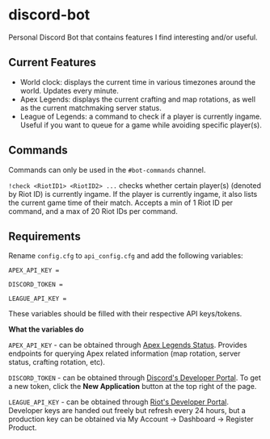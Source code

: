 # discord-bot
Personal Discord Bot that contains features I find interesting and/or useful.

## Current Features

* World clock: displays the current time in various timezones around the world. Updates every minute.
* Apex Legends: displays the current crafting and map rotations, as well as the current matchmaking server status.
* League of Legends: a command to check if a player is currently ingame. Useful if you want to queue for a game
while avoiding specific player(s).

## Commands
Commands can only be used in the `#bot-commands` channel.

`!check <RiotID1> <RiotID2> ...` checks whether certain player(s) (denoted by Riot ID) is currently ingame.
If the player is currently ingame, it also lists the current game time of their match. Accepts a min of 1 Riot ID
per command, and a max of 20 Riot IDs per command.

## Requirements

Rename `config.cfg` to `api_config.cfg` and add the following variables:

```
APEX_API_KEY =

DISCORD_TOKEN =

LEAGUE_API_KEY =
```

These variables should be filled with their respective API keys/tokens.

**What the variables do**

`APEX_API_KEY` - can be obtained through [Apex Legends Status](https://portal.apexlegendsapi.com/).
Provides endpoints for querying Apex related information (map rotation, server status, crafting rotation, etc).

`DISCORD_TOKEN` - can be obtained through [Discord's Developer Portal](https://discord.com/developers/applications).
To get a new token, click the **New Application** button at the top right of the page.

`LEAGUE_API_KEY` - can be obtained through [Riot's Developer Portal](https://developer.riotgames.com/).
Developer keys are handed out freely but refresh every 24 hours, but a production key can be obtained via
My Account -> Dashboard -> Register Product.
